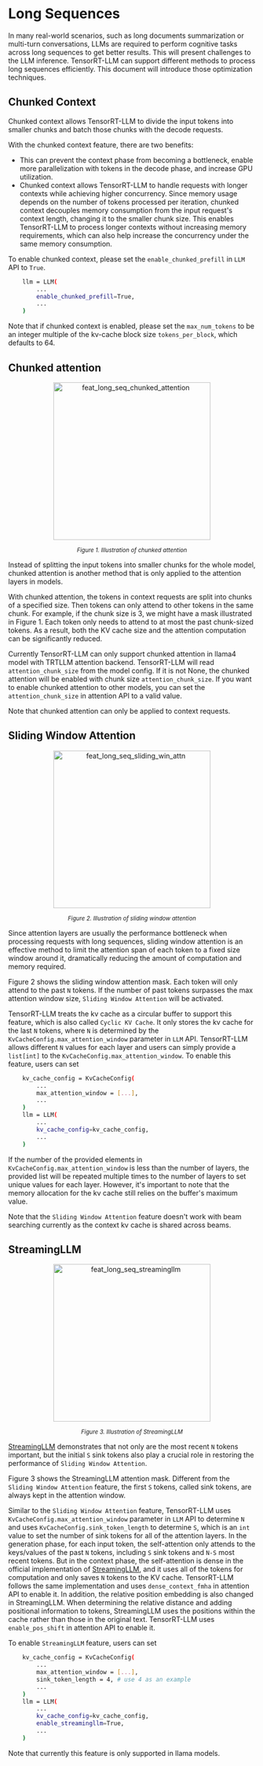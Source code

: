 # Long Sequences

In many real-world scenarios, such as long documents summarization or multi-turn conversations, LLMs are required to perform cognitive tasks across long sequences to get better results. This will present challenges to the LLM inference. TensorRT-LLM can support different methods to process long sequences efficiently. This document will introduce those optimization techniques.


## Chunked Context

Chunked context allows TensorRT-LLM to divide the input tokens into smaller chunks and batch those chunks with the decode requests.

With the chunked context feature, there are two benefits:
- This can prevent the context phase from becoming a bottleneck, enable more parallelization with tokens in the decode phase, and increase GPU utilization.
- Chunked context allows TensorRT-LLM to handle requests with longer contexts while achieving higher concurrency. Since memory usage depends on the number of tokens processed per iteration, chunked context decouples memory consumption from the input request's context length, changing it to the smaller chunk size. This enables TensorRT-LLM to process longer contexts without increasing memory requirements, which can also help increase the concurrency under the same memory consumption.

To enable chunked context, please set the `enable_chunked_prefill` in `LLM` API to `True`.
```bash
    llm = LLM(
        ...
        enable_chunked_prefill=True,
        ...
    )
```

Note that if chunked context is enabled, please set the `max_num_tokens` to be an integer multiple of the kv-cache block size `tokens_per_block`, which defaults to 64.

## Chunked attention

<div align="center">
<figure>
  <img src="https://github.com/NVIDIA/TensorRT-LLM/tree/feat/1.0_doc_dev/raw/main/docs/source/1.0/features/media/feat_long_seq_chunked_attention.png" alt="feat_long_seq_chunked_attention" width="320" height="auto">
</figure>
</div>
<p align="center"><sub><em>Figure 1. Illustration of chunked attention </em></sub></p>

Instead of splitting the input tokens into smaller chunks for the whole model, chunked attention is another method that is only applied to the attention layers in models.

With chunked attention, the tokens in context requests are split into chunks of a specified size. Then tokens can only attend to other tokens in the same chunk. For example, if the chunk size is 3, we might have a mask illustrated in Figure 1. Each token only needs to attend to at most the past chunk-sized tokens. As a result, both the KV cache size and the attention computation can be significantly reduced.

Currently TensorRT-LLM can only support chunked attention in llama4 model with TRTLLM attention backend. TensorRT-LLM will read `attention_chunk_size` from the model config. If it is not None, the chunked attention will be enabled with chunk size `attention_chunk_size`. If you want to enable chunked attention to other models, you can set the `attention_chunk_size` in attention API to a valid value.

Note that chunked attention can only be applied to context requests.

## Sliding Window Attention

<div align="center">
<figure>
  <img src="https://github.com/NVIDIA/TensorRT-LLM/tree/feat/1.0_doc_dev/raw/main/docs/source/1.0/features/media/feat_long_seq_sliding_win_attn.png" alt="feat_long_seq_sliding_win_attn" width="320" height="auto">
</figure>
</div>
<p align="center"><sub><em>Figure 2. Illustration of sliding window attention </em></sub></p>


Since attention layers are usually the performance bottleneck when processing requests with long sequences, sliding window attention is an effective method to limit the attention span of each token to a fixed size window around it, dramatically reducing the amount of computation and memory required.

Figure 2 shows the sliding window attention mask. Each token will only attend to the past `N` tokens. If the number of past tokens surpasses the max attention window size, `Sliding Window Attention` will be activated.

TensorRT-LLM treats the kv cache as a circular buffer to support this feature, which is also called `Cyclic KV Cache`. It only stores the kv cache for the last `N` tokens, where `N` is determined by the `KvCacheConfig.max_attention_window` parameter in `LLM` API. TensorRT-LLM allows different `N` values for each layer and users can simply provide a `list[int]` to the `KvCacheConfig.max_attention_window`. To enable this feature, users can set
```bash
    kv_cache_config = KvCacheConfig(
        ...
        max_attention_window = [...],
        ...
    )
    llm = LLM(
        ...
        kv_cache_config=kv_cache_config,
        ...
    )
```
If the number of the provided elements in `KvCacheConfig.max_attention_window` is less than the number of layers, the provided list will be repeated multiple times to the number of layers to set unique values for each layer. However, it's important to note that the memory allocation for the kv cache still relies on the buffer's maximum value.

Note that the `Sliding Window Attention` feature doesn't work with beam searching currently as the context kv cache is shared across beams.

## StreamingLLM

<div align="center">
<figure>
  <img src="https://github.com/NVIDIA/TensorRT-LLM/tree/feat/1.0_doc_dev/raw/main/docs/source/1.0/features/media/feat_long_seq_streamingllm.png" alt="feat_long_seq_streamingllm" width="320" height="auto">
</figure>
</div>
<p align="center"><sub><em>Figure 3. Illustration of StreamingLLM </em></sub></p>

[StreamingLLM](https://arxiv.org/pdf/2309.17453) demonstrates that not only are the most recent `N` tokens important, but the initial `S` sink tokens also play a crucial role in restoring the performance of `Sliding Window Attention`.

Figure 3 shows the StreamingLLM attention mask. Different from the `Sliding Window Attention` feature, the first `S` tokens, called sink tokens, are always kept in the attention window.

Similar to the `Sliding Window Attention` feature, TensorRT-LLM uses `KvCacheConfig.max_attention_window` parameter in `LLM` API to determine `N` and uses `KvCacheConfig.sink_token_length` to determine `S`, which is an `int` value to set the number of sink tokens for all of the attention layers. In the generation phase, for each input token, the self-attention only attends to the keys/values of the past `N` tokens, including `S` sink tokens and `N-S` most recent tokens. But in the context phase, the self-attention is dense in the official implementation of [StreamingLLM](https://github.com/mit-han-lab/streaming-llm), and it uses all of the tokens for computation and only saves `N` tokens to the KV cache. TensorRT-LLM follows the same implementation and uses `dense_context_fmha` in attention API to enable it. In addition, the relative position embedding is also changed in StreamingLLM. When determining the relative distance and adding positional information to tokens, StreamingLLM uses the positions within the cache rather than those in the original text. TensorRT-LLM uses `enable_pos_shift` in attention API to enable it.

To enable `StreamingLLM` feature, users can set
```bash
    kv_cache_config = KvCacheConfig(
        ...
        max_attention_window = [...],
        sink_token_length = 4, # use 4 as an example
        ...
    )
    llm = LLM(
        ...
        kv_cache_config=kv_cache_config,
        enable_streamingllm=True,
        ...
    )
```

Note that currently this feature is only supported in llama models.
